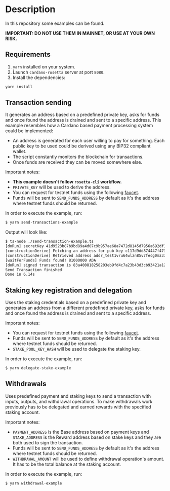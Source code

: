# Description

In this repository some examples can be found.

**IMPORTANT: DO NOT USE THEM IN MAINNET, OR USE AT YOUR OWN RISK.**

## Requirements

1. `yarn` installed on your system.
1. Launch `cardano-rosetta` server at port `8080`.
1. Install the dependencies:

```javascript
yarn install
```

## Transaction sending

It generates an address based on a predefined private key, asks for funds and once found the address is drained and sent to a specific address. This example resembles how a Cardano based payment processing system could be implemented:

- An address is generated for each user willing to pay for something. Each public key to be used could be derived using any BIP32 compliant wallet.
- The script constantly monitors the blockchain for transactions.
- Once funds are received they can be moved somewhere else.

Important notes:

- **This example doesn't follow `rosetta-cli` workflow.**
- `PRIVATE_KEY` will be used to derive the address.
- You can request for testnet funds using the following [faucet](https://testnets.cardano.org/en/cardano/tools/faucet/).
- Funds will be sent to `SEND_FUNDS_ADDRESS` by default as it's the address where testnet funds should be returned.

In order to execute the example, run:

```javascript
$ yarn send-transactions-example
```

Output will look like:

```bash
$ ts-node ./send-transaction-example.ts
[doRun] secretKey 41d9523b87b9bd89a4d07c9b957ae68a7472d8145d7956a692df1a8ad91957a2c117d9dd874447f47306f50a650f1e08bf4bec2cfcb2af91660f23f2db912977
[constructionDerive] Fetching an address for pub key c117d9dd874447f47306f50a650f1e08bf4bec2cfcb2af91660f23f2db912977
[constructionDerive] Retrieved address addr_test1vru64wlzn85v7fecg0mz33lh00wlggqtquvzzuhf6vusyes32jz9w
[waitForFunds] Funds found! 81000000 ADA
[doRun] signed transaction is 83a400818258203eb9fd4c7a23b43d3cb93421a12fb52db465a77feb8075131282a49f43bd8142000181825839000743d16cfe3c4fcc0c11c2403bbc10dbc7ecdd4477e053481a368e7a06e2ae44dff6770dc0f4ada3cf4cf2605008e27aecdb332ad349fda71a049629f0021a003dcc50031a0032300ca10081825820c117d9dd874447f47306f50a650f1e08bf4bec2cfcb2af91660f23f2db9129775840d0b3ed478ad0c4c7c0babfc4336ee05e2b0b48d6fa681e75431ec7af362b9513686a3941e398eacc2a71219d0b9e30426e64ee6fdef17f1977a55a2ddb7f9808f6
Send Transaction finished
Done in 6.14s
```

## Staking key registration and delegation

Uses the staking credentials based on a predefined private key and generates an address from a different predefined private key, asks for funds and once found the address is drained and sent to a specific address.

Important notes:
- You can request for testnet funds using the following [faucet](https://testnets.cardano.org/en/cardano/tools/faucet/).
- Funds will be sent to `SEND_FUNDS_ADDRESS` by default as it's the address where testnet funds should be returned.
- `STAKE_POOL_KEY_HASH` will be used to delegate the staking key.

In order to execute the example, run:

```javascript
$ yarn delegate-stake-example
```

## Withdrawals

Uses predefined payment and staking keys to send a transaction with inputs, outputs, and withdrawal operations. To make withdrawals work previously has to be delegated and earned rewards with the specified staking account.

Important notes:
- `PAYMENT_ADDRESS` is the Base address based on payment keys and `STAKE_ADDRESS` is the Reward address based on stake keys and they are both used to sign the transaction. 
- Funds will be sent to `SEND_FUNDS_ADDRESS` by default as it's the address where testnet funds should be returned.
- `WITHDRAWAL_AMOUNT` will be used to define withdrawal operation's amount. It has to be the total balance at the staking account. 

In order to execute the example, run:

```javascript
$ yarn withdrawal-example
```